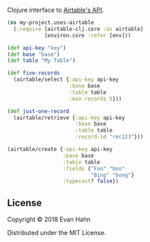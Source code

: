 Clojure interface to [Airtable's API](https://airtable.com/api).

```clojure
(ns my-project.uses-airtable
  (:require [airtable-clj.core :as airtable]
            [environ.core :refer [env]))

(def api-key "key")
(def base "base")
(def table "My Table")

(def five-records
  (airtable/select {:api-key api-key
                    :base base
                    :table table
                    :max-records 5}))

(def just-one-record
  (airtable/retrieve {:api-key api-key
                      :base base
                      :table table
                      :record-id "rec123"}))

(airtable/create {:api-key api-key
                  :base base
                  :table table
                  :fields {"Foo" "boo"
                           "Bing" "bong"}
                  :typecast? false})
```

## License

Copyright © 2018 Evan Hahn

Distributed under the MIT License.
